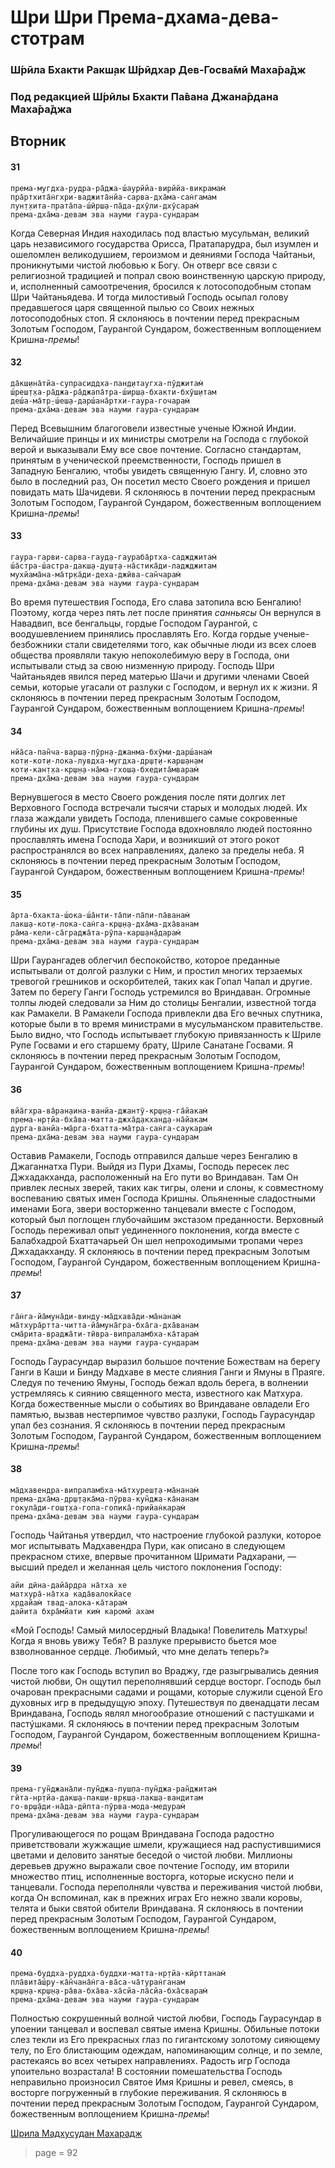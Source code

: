 # Шри Шри Према-дхама-дева-стотрам

### Ш́рӣла Бхакти Ракш̣ак Ш́рӣдхар Дев-Госва̄мӣ Маха̄ра̄дж

### Под редакцией Ш́рӣлы Бхакти Па̄вана Джана̄рдана Маха̄ра̄джа

## Вторник

#### 31

    према-мугдха-рудра-ра̄джа-ш́аурййа-вирййа-викрамам̇
    пра̄ртхита̄н̇гхри-ваджита̄нйа-сарва-дха̄ма-сан̇гамам
    лун̣т̣хита-прата̄па-ш́ӣрш̣а-па̄да-дхӯли-дхӯсарам̇
    према-дха̄ма-девам эва науми гаура-сундарам

Когда Северная Индия находилась под властью мусульман, великий царь независимого государства Орисса, Пратапарудра, был изумлен и ошеломлен великодушием, героизмом и деяниями Господа Чайтаньи, проникнутыми чистой любовью к Богу. Он отверг все связи с религиозной традицией и попрал свою воинственную царскую природу, и, исполненный самоотречения, бросился к лотосоподобным стопам Шри Чайтаньядева. И тогда милостивый Господь осыпал голову предавшегося царя священной пылью со Своих нежных лотосоподобных стоп. Я склоняюсь в почтении перед прекрасным Золотым Господом, Гаурангой Сундаром, божественным воплощением Кришна-*премы*!

#### 32

    да̄кш̣ина̄тйа-супрасиддха-пан̣д̣итаугха-пӯджитам̇
    ш́реш̣т̣ха-ра̄джа-ра̄джапа̄тра-ш́ирш̣а-бхакти-бхӯш̣итам
    деш́а-ма̄тр̣-ш́еш̣а-дарш́ана̄ртхи-гаура-гочарам̇
    према-дха̄ма-девам эва науми гаура-сундарам

Перед Всевышним благоговели известные ученые Южной Индии. Величайшие принцы и их министры смотрели на Господа с глубокой верой и выказывали Ему все свое почтение. Согласно стандартам, принятым в ученической преемственности, Господь пришел в Западную Бенгалию, чтобы увидеть священную Гангу. И, словно это было в последний раз, Он посетил место Своего рождения и пришел повидать мать Шачидеви. Я склоняюсь в почтении перед прекрасным Золотым Господом, Гаурангой Сундаром, божественным воплощением Кришна-*премы*!

#### 33

    гаура-гарви-сарва-гауд̣а-гаураба̄ртха-саджджитам̇
    ш́а̄стра-ш́астра-дакш̣а-душ̣т̣а-на̄стика̄ди-ладжджитам
    мухйама̄на-ма̄тр̣ка̄ди-деха-джӣва-сан̃чарам̇
    према-дха̄ма-девам эва науми гаура-сундарам

Во время путешествия Господа, Его слава затопила всю Бенгалию! Поэтому, когда через пять лет после принятия *санньясы* Он вернулся в Навадвип, все бенгальцы, гордые Господом Гаурангой, с воодушевлением принялись прославлять Его. Когда гордые ученые-безбожники стали свидетелями того, как обычные люди из всех слоев общества проявляли такую непоколебимую веру в Господа, они испытывали стыд за свою низменную природу. Господь Шри Чайтаньядев явился перед матерью Шачи и другими членами Своей семьи, которые угасали от разлуки с Господом, и вернул их к жизни. Я склоняюсь в почтении перед прекрасным Золотым Господом, Гаурангой Сундаром, божественным воплощением Кришна-*премы*!

#### 34

    нйа̄са-пан̃ча-варш̣а-пӯрн̣а-джанма-бхӯми-дарш́анам̇
    кот̣и-кот̣и-лока-лувдха-мугдха-др̣ш̣т̣и-карш̣ан̣ам
    кот̣и-кан̣т̣ха-кр̣ш̣н̣а-на̄ма-гхош̣а-бхедита̄мварам̇
    према-дха̄ма-девам эва науми гаура-сундарам

Вернувшегося в место Своего рождения после пяти долгих лет Верховного Господа встречали тысячи старых и молодых людей. Их глаза жаждали увидеть Господа, пленившего самые сокровенные глубины их душ. Присутствие Господа вдохновляло людей постоянно прославлять имена Господа Хари, и возникший от этого рокот распространялся во всех направлениях, далеко за пределы неба. Я склоняюсь в почтении перед прекрасным Золотым Господом, Гаурангой Сундаром, божественным воплощением Кришна-*премы*!

#### 35

    а̄рта-бхакта-ш́ока-ш́а̄нти-та̄пи-па̄пи-па̄ванам̇
    лакш̣а-кот̣и-лока-сан̇га-кр̣ш̣н̣а-дха̄ма-дха̄ванам
    ра̄ма-кели-са̄граджа̄та-рӯпа-карш̣ан̣а̄дарам̇
    према-дха̄ма-девам эва науми гаура-сундарам

Шри Гаурангадев облегчил беспокойство, которое преданные испытывали от долгой разлуки с Ним, и простил многих терзаемых тревогой грешников и оскорбителей, таких как Гопал Чапал и другие. Затем по берегу Ганги Господь устремился во Вриндаван. Огромные толпы людей следовали за Ним до столицы Бенгалии, известной тогда как Рамакели. В Рамакели Господа привлекли два Его вечных спутника, которые были в то время министрами в мусульманском правительстве. Было видно, что Господь испытывает глубокую привязанность к Шриле Рупе Госвами и его старшему брату, Шриле Санатане Госвами. Я склоняюсь в почтении перед прекрасным Золотым Господом, Гаурангой Сундаром, божественным воплощением Кришна-*премы*!

#### 36

    вйа̄гхра-ва̄ран̣аина-ванйа-джантӯ-кр̣ш̣н̣а-га̄йакам̇
    према-нр̣тйа-бха̄ва-матта-джха̄д̣акхан̣д̣а-на̄йакам
    дурга-ванйа-ма̄рга-бхатта-ма̄тра-сан̇га-саукарам̇
    према-дха̄ма-девам эва науми гаура-сундарам

Оставив Рамакели, Господь отправился дальше через Бенгалию в Джаганнатха Пури. Выйдя из Пури Дхамы, Господь пересек лес Джхадакханда, расположенный на Его пути во Вриндаван. Там Он привлек лесных зверей, таких как тигры, олени и слоны, к совместному воспеванию святых имен Господа Кришны. Опьяненные сладостными именами Бога, звери восторженно танцевали вместе с Господом, который был поглощен глубочайшим экстазом преданности. Верховный Господь переживал опыт уединенного поклонения, когда вместе с Балабхадрой Бхаттачарьей Он шел непроходимыми тропами через Джхадакханду. Я склоняюсь в почтении перед прекрасным Золотым Господом, Гаурангой Сундаром, божественным воплощением Кришна-*премы*!

#### 37

    га̄н̇га-йа̄муна̄ди-винду-ма̄дхава̄ди-ма̄нанам̇
    ма̄тхура̄ртта-читта-йа̄муна̄гра-бха̄га-дха̄ванам
    сма̄рита-враджа̄ти-тӣвра-випраламбха-ка̄тарам̇
    према-дха̄ма-девам эва науми гаура-сундарам

Господь Гаурасундар выразил большое почтение Божествам на берегу Ганги в Каши и Бинду Мадхаве в месте слияния Ганги и Ямуны в Праяге. Следуя по течению Ямуны, Господь бежал вдоль берега, в волнении устремляясь к сиянию священного места, известного как Матхура. Когда божественные мысли о событиях во Вриндаване овладели Его памятью, вызвав нестерпимое чувство разлуки, Господь Гаурасундар упал без сознания. Я склоняюсь в почтении перед прекрасным Золотым Господом, Гаурангой Сундаром, божественным воплощением Кришна-*премы*!

#### 38

    ма̄дхавендра-випраламбха-ма̄тхуреш̣т̣а-ма̄нанам̇
    према-дха̄ма-др̣ш̣т̣ака̄ма-пӯрва-кун̃джа-ка̄нанам
    гокула̄ди-гош̣т̣ха-гопа-гопика̄-прийан̇карам̇
    према-дха̄ма-девам эва науми гаура-сундарам

Господь Чайтанья утвердил, что настроение глубокой разлуки, которое мог испытывать Мадхавендра Пури, как описано в следующем прекрасном стихе, впервые прочитанном Шримати Радхарани, — высший предел и желанная цель чистого поклонения Господу:

    айи дӣна-дайа̄рдра на̄тха хе
    матхура̄-на̄тха када̄валокйасе
    хр̣дайам̇ твад-алока-ка̄тарам̇
    дайита бхра̄мйати ким̇ каромй ахам

«Мой Господь! Самый милосердный Владыка! Повелитель Матхуры! Когда я вновь увижу Тебя? В разлуке прерывисто бьется мое взволнованное сердце. Любимый, что мне делать теперь?»

После того как Господь вступил во Враджу, где разыгрывались деяния чистой любви, Он ощутил переполнявший сердце восторг. Господь был очарован прекрасными садами и рощами, которые служили сценой Его духовных игр в предыдущую эпоху. Путешествуя по двенадцати лесам Вриндавана, Господь являл многообразие отношений с пастушками и пастýшками. Я склоняюсь в почтении перед прекрасным Золотым Господом, Гаурангой Сундаром, божественным воплощением Кришна-*премы*!

#### 39

    према-гун̃джана̄ли-пун̃джа-пуш̣па-пун̃джа-ран̃джитам̇
    гӣта-нр̣тйа-дакш̣а-пакш̣и-вр̣кш̣а-лакш̣а-вандитам
    го-вр̣ш̣а̄ди-на̄да-дӣпта-пӯрва-мода-медурам̇
    према-дха̄ма-девам эва науми гаура-сундарам

Прогуливающегося по рощам Вриндавана Господа радостно приветствовали жужжащие шмели, кружащиеся над распустившимися цветами и деловито занятые беседой о чистой любви. Миллионы деревьев дружно выражали свое почтение Господу, им вторили множество птиц, исполненные восторга, которые искусно пели и танцевали. Господа переполняли чувства и переживания чистой любви, когда Он вспоминал, как в прежних играх Его нежно звали коровы, телята и быки святой обители Вриндавана. Я склоняюсь в почтении перед прекрасным Золотым Господом, Гаурангой Сундаром, божественным воплощением Кришна-*премы*!

#### 40

    према-буддха-руддха-буддхи-матта-нр̣тйа-кӣрттанам̇
    пла̄вита̄ш́ру-ка̄н̃чана̄н̇га-ва̄са-ча̄туран̇ганам
    кр̣ш̣н̣а-кр̣ш̣н̣а-ра̄ва-бха̄ва-ха̄сйа-ла̄сйа-бха̄сварам̇
    према-дха̄ма-девам эва науми гаура-сундарам

Полностью сокрушенный волной чистой любви, Господь Гаурасундар в упоении танцевал и воспевал святые имена Кришны. Обильные потоки слез текли из Его прекрасных глаз по гигантскому золотому сияющему телу, по Его блистающим одеждам, напоминающим солнце, и по земле, растекаясь во всех четырех направлениях. Радость игр Господа упоительно возрастала! В состоянии помешательства Господь неправильно произносил Святое Имя Кришны и ревел, смеясь, в восторге погруженный в глубокие переживания. Я склоняюсь в почтении перед прекрасным Золотым Господом, Гаурангой Сундаром, божественным воплощением Кришна-*премы*!


[Шрила Мадхусудан Махарадж](https://soundcloud.com/bharatimaharaj/madhusudan-maharaj-prema-dhama)


> page = 92
